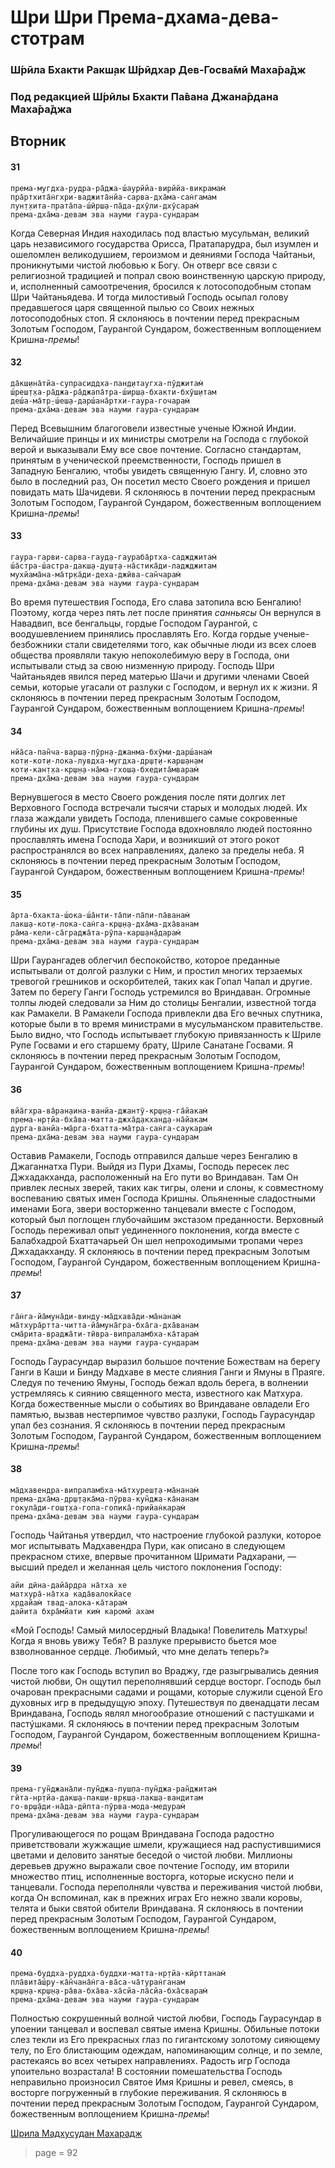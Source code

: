 # Шри Шри Према-дхама-дева-стотрам

### Ш́рӣла Бхакти Ракш̣ак Ш́рӣдхар Дев-Госва̄мӣ Маха̄ра̄дж

### Под редакцией Ш́рӣлы Бхакти Па̄вана Джана̄рдана Маха̄ра̄джа

## Вторник

#### 31

    према-мугдха-рудра-ра̄джа-ш́аурййа-вирййа-викрамам̇
    пра̄ртхита̄н̇гхри-ваджита̄нйа-сарва-дха̄ма-сан̇гамам
    лун̣т̣хита-прата̄па-ш́ӣрш̣а-па̄да-дхӯли-дхӯсарам̇
    према-дха̄ма-девам эва науми гаура-сундарам

Когда Северная Индия находилась под властью мусульман, великий царь независимого государства Орисса, Пратапарудра, был изумлен и ошеломлен великодушием, героизмом и деяниями Господа Чайтаньи, проникнутыми чистой любовью к Богу. Он отверг все связи с религиозной традицией и попрал свою воинственную царскую природу, и, исполненный самоотречения, бросился к лотосоподобным стопам Шри Чайтаньядева. И тогда милостивый Господь осыпал голову предавшегося царя священной пылью со Своих нежных лотосоподобных стоп. Я склоняюсь в почтении перед прекрасным Золотым Господом, Гаурангой Сундаром, божественным воплощением Кришна-*премы*!

#### 32

    да̄кш̣ина̄тйа-супрасиддха-пан̣д̣итаугха-пӯджитам̇
    ш́реш̣т̣ха-ра̄джа-ра̄джапа̄тра-ш́ирш̣а-бхакти-бхӯш̣итам
    деш́а-ма̄тр̣-ш́еш̣а-дарш́ана̄ртхи-гаура-гочарам̇
    према-дха̄ма-девам эва науми гаура-сундарам

Перед Всевышним благоговели известные ученые Южной Индии. Величайшие принцы и их министры смотрели на Господа с глубокой верой и выказывали Ему все свое почтение. Согласно стандартам, принятым в ученической преемственности, Господь пришел в Западную Бенгалию, чтобы увидеть священную Гангу. И, словно это было в последний раз, Он посетил место Своего рождения и пришел повидать мать Шачидеви. Я склоняюсь в почтении перед прекрасным Золотым Господом, Гаурангой Сундаром, божественным воплощением Кришна-*премы*!

#### 33

    гаура-гарви-сарва-гауд̣а-гаураба̄ртха-саджджитам̇
    ш́а̄стра-ш́астра-дакш̣а-душ̣т̣а-на̄стика̄ди-ладжджитам
    мухйама̄на-ма̄тр̣ка̄ди-деха-джӣва-сан̃чарам̇
    према-дха̄ма-девам эва науми гаура-сундарам

Во время путешествия Господа, Его слава затопила всю Бенгалию! Поэтому, когда через пять лет после принятия *санньясы* Он вернулся в Навадвип, все бенгальцы, гордые Господом Гаурангой, с воодушевлением принялись прославлять Его. Когда гордые ученые-безбожники стали свидетелями того, как обычные люди из всех слоев общества проявляли такую непоколебимую веру в Господа, они испытывали стыд за свою низменную природу. Господь Шри Чайтаньядев явился перед матерью Шачи и другими членами Своей семьи, которые угасали от разлуки с Господом, и вернул их к жизни. Я склоняюсь в почтении перед прекрасным Золотым Господом, Гаурангой Сундаром, божественным воплощением Кришна-*премы*!

#### 34

    нйа̄са-пан̃ча-варш̣а-пӯрн̣а-джанма-бхӯми-дарш́анам̇
    кот̣и-кот̣и-лока-лувдха-мугдха-др̣ш̣т̣и-карш̣ан̣ам
    кот̣и-кан̣т̣ха-кр̣ш̣н̣а-на̄ма-гхош̣а-бхедита̄мварам̇
    према-дха̄ма-девам эва науми гаура-сундарам

Вернувшегося в место Своего рождения после пяти долгих лет Верховного Господа встречали тысячи старых и молодых людей. Их глаза жаждали увидеть Господа, пленившего самые сокровенные глубины их душ. Присутствие Господа вдохновляло людей постоянно прославлять имена Господа Хари, и возникший от этого рокот распространялся во всех направлениях, далеко за пределы неба. Я склоняюсь в почтении перед прекрасным Золотым Господом, Гаурангой Сундаром, божественным воплощением Кришна-*премы*!

#### 35

    а̄рта-бхакта-ш́ока-ш́а̄нти-та̄пи-па̄пи-па̄ванам̇
    лакш̣а-кот̣и-лока-сан̇га-кр̣ш̣н̣а-дха̄ма-дха̄ванам
    ра̄ма-кели-са̄граджа̄та-рӯпа-карш̣ан̣а̄дарам̇
    према-дха̄ма-девам эва науми гаура-сундарам

Шри Гаурангадев облегчил беспокойство, которое преданные испытывали от долгой разлуки с Ним, и простил многих терзаемых тревогой грешников и оскорбителей, таких как Гопал Чапал и другие. Затем по берегу Ганги Господь устремился во Вриндаван. Огромные толпы людей следовали за Ним до столицы Бенгалии, известной тогда как Рамакели. В Рамакели Господа привлекли два Его вечных спутника, которые были в то время министрами в мусульманском правительстве. Было видно, что Господь испытывает глубокую привязанность к Шриле Рупе Госвами и его старшему брату, Шриле Санатане Госвами. Я склоняюсь в почтении перед прекрасным Золотым Господом, Гаурангой Сундаром, божественным воплощением Кришна-*премы*!

#### 36

    вйа̄гхра-ва̄ран̣аина-ванйа-джантӯ-кр̣ш̣н̣а-га̄йакам̇
    према-нр̣тйа-бха̄ва-матта-джха̄д̣акхан̣д̣а-на̄йакам
    дурга-ванйа-ма̄рга-бхатта-ма̄тра-сан̇га-саукарам̇
    према-дха̄ма-девам эва науми гаура-сундарам

Оставив Рамакели, Господь отправился дальше через Бенгалию в Джаганнатха Пури. Выйдя из Пури Дхамы, Господь пересек лес Джхадакханда, расположенный на Его пути во Вриндаван. Там Он привлек лесных зверей, таких как тигры, олени и слоны, к совместному воспеванию святых имен Господа Кришны. Опьяненные сладостными именами Бога, звери восторженно танцевали вместе с Господом, который был поглощен глубочайшим экстазом преданности. Верховный Господь переживал опыт уединенного поклонения, когда вместе с Балабхадрой Бхаттачарьей Он шел непроходимыми тропами через Джхадакханду. Я склоняюсь в почтении перед прекрасным Золотым Господом, Гаурангой Сундаром, божественным воплощением Кришна-*премы*!

#### 37

    га̄н̇га-йа̄муна̄ди-винду-ма̄дхава̄ди-ма̄нанам̇
    ма̄тхура̄ртта-читта-йа̄муна̄гра-бха̄га-дха̄ванам
    сма̄рита-враджа̄ти-тӣвра-випраламбха-ка̄тарам̇
    према-дха̄ма-девам эва науми гаура-сундарам

Господь Гаурасундар выразил большое почтение Божествам на берегу Ганги в Каши и Бинду Мадхаве в месте слияния Ганги и Ямуны в Праяге. Следуя по течению Ямуны, Господь бежал вдоль берега, в волнении устремляясь к сиянию священного места, известного как Матхура. Когда божественные мысли о событиях во Вриндаване овладели Его памятью, вызвав нестерпимое чувство разлуки, Господь Гаурасундар упал без сознания. Я склоняюсь в почтении перед прекрасным Золотым Господом, Гаурангой Сундаром, божественным воплощением Кришна-*премы*!

#### 38

    ма̄дхавендра-випраламбха-ма̄тхуреш̣т̣а-ма̄нанам̇
    према-дха̄ма-др̣ш̣т̣ака̄ма-пӯрва-кун̃джа-ка̄нанам
    гокула̄ди-гош̣т̣ха-гопа-гопика̄-прийан̇карам̇
    према-дха̄ма-девам эва науми гаура-сундарам

Господь Чайтанья утвердил, что настроение глубокой разлуки, которое мог испытывать Мадхавендра Пури, как описано в следующем прекрасном стихе, впервые прочитанном Шримати Радхарани, — высший предел и желанная цель чистого поклонения Господу:

    айи дӣна-дайа̄рдра на̄тха хе
    матхура̄-на̄тха када̄валокйасе
    хр̣дайам̇ твад-алока-ка̄тарам̇
    дайита бхра̄мйати ким̇ каромй ахам

«Мой Господь! Самый милосердный Владыка! Повелитель Матхуры! Когда я вновь увижу Тебя? В разлуке прерывисто бьется мое взволнованное сердце. Любимый, что мне делать теперь?»

После того как Господь вступил во Враджу, где разыгрывались деяния чистой любви, Он ощутил переполнявший сердце восторг. Господь был очарован прекрасными садами и рощами, которые служили сценой Его духовных игр в предыдущую эпоху. Путешествуя по двенадцати лесам Вриндавана, Господь являл многообразие отношений с пастушками и пастýшками. Я склоняюсь в почтении перед прекрасным Золотым Господом, Гаурангой Сундаром, божественным воплощением Кришна-*премы*!

#### 39

    према-гун̃джана̄ли-пун̃джа-пуш̣па-пун̃джа-ран̃джитам̇
    гӣта-нр̣тйа-дакш̣а-пакш̣и-вр̣кш̣а-лакш̣а-вандитам
    го-вр̣ш̣а̄ди-на̄да-дӣпта-пӯрва-мода-медурам̇
    према-дха̄ма-девам эва науми гаура-сундарам

Прогуливающегося по рощам Вриндавана Господа радостно приветствовали жужжащие шмели, кружащиеся над распустившимися цветами и деловито занятые беседой о чистой любви. Миллионы деревьев дружно выражали свое почтение Господу, им вторили множество птиц, исполненные восторга, которые искусно пели и танцевали. Господа переполняли чувства и переживания чистой любви, когда Он вспоминал, как в прежних играх Его нежно звали коровы, телята и быки святой обители Вриндавана. Я склоняюсь в почтении перед прекрасным Золотым Господом, Гаурангой Сундаром, божественным воплощением Кришна-*премы*!

#### 40

    према-буддха-руддха-буддхи-матта-нр̣тйа-кӣрттанам̇
    пла̄вита̄ш́ру-ка̄н̃чана̄н̇га-ва̄са-ча̄туран̇ганам
    кр̣ш̣н̣а-кр̣ш̣н̣а-ра̄ва-бха̄ва-ха̄сйа-ла̄сйа-бха̄сварам̇
    према-дха̄ма-девам эва науми гаура-сундарам

Полностью сокрушенный волной чистой любви, Господь Гаурасундар в упоении танцевал и воспевал святые имена Кришны. Обильные потоки слез текли из Его прекрасных глаз по гигантскому золотому сияющему телу, по Его блистающим одеждам, напоминающим солнце, и по земле, растекаясь во всех четырех направлениях. Радость игр Господа упоительно возрастала! В состоянии помешательства Господь неправильно произносил Святое Имя Кришны и ревел, смеясь, в восторге погруженный в глубокие переживания. Я склоняюсь в почтении перед прекрасным Золотым Господом, Гаурангой Сундаром, божественным воплощением Кришна-*премы*!


[Шрила Мадхусудан Махарадж](https://soundcloud.com/bharatimaharaj/madhusudan-maharaj-prema-dhama)


> page = 92
